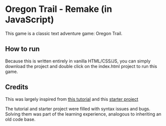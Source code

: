 # Oregon Trail - Remake (in JavaScript)
 This game is a classic text adventure game: Oregon Trail. 

## How to run
Because this is written entirely in vanilla HTML/CSS/JS, you can simply download the project and double click on the index.html project to run this game.

## Credits
This was largely inspired from [this tutorial](https://gamedevacademy.org/js13kgames-tutorial/) and this [starter project](https://github.com/soggybag/adventure-0-starter)

The tutorial and starter project were filled with syntax issues and bugs. Solving them was part of the learning experience, analogous to inheriting an old code base.